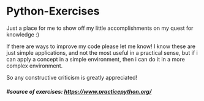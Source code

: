 # Python-Exercises
Just a place for me to show off my little accomplishments on my quest for knowledge :)
    
If there are ways to improve my code please let me know!
I know these are just simple applications,
and not the most useful in a practical sense,
but if i can apply a concept in a simple environment,
then i can do it in a more complex environment.

So any constructive criticism is greatly appreciated! 


##### #source of exercises: https://www.practicepython.org/

